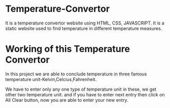 # Temperature-Convertor
It is a temperature convertor website using HTML, CSS, JAVASCRIPT.
It is a static website used to find temperature in different temperature measures.

# Working of this Temperature Convertor
In this project we are able to conclude temperature in three famous temperature unit-Kelvin,Celcius,Fahrenheit.

We have to enter only any one type of temperature unit in these, we get other two temperature unit.
and if you have to enter next entry then click on All Clear button, now you are able to enter your new entry.
